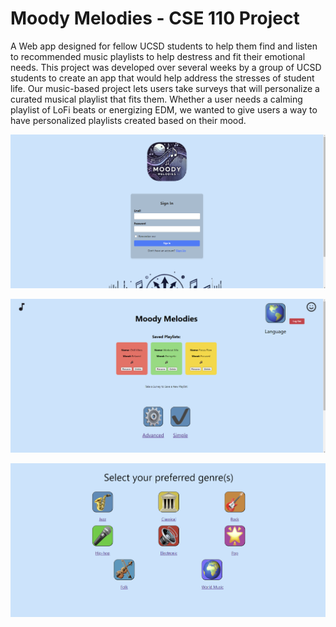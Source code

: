 # **Moody Melodies - CSE 110 Project**

A Web app designed for fellow UCSD students to help them find and listen to recommended music playlists to help destress and fit their emotional needs. This project was developed over several weeks by a group of UCSD students to create an app that would help address the stresses of student life. Our music-based project lets users take surveys that will personalize a curated musical playlist that fits them. Whether a user needs a calming playlist of LoFi beats or energizing EDM, we wanted to give users a way to have personalized playlists created based on their mood. 

![Image of LoginPage](https://github.com/nqrwhal/CSE-110-Moody-Melodies/blob/ReadMeUpdates/DemoImages/login.png) 

![Image of HomePage](https://github.com/nqrwhal/CSE-110-Moody-Melodies/blob/ReadMeUpdates/DemoImages/home.png) 

![Image of SurveyPage](https://github.com/nqrwhal/CSE-110-Moody-Melodies/blob/ReadMeUpdates/DemoImages/survey.png) 
